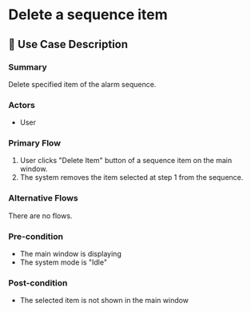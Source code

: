 # Delete a sequence item

## 💬 Use Case Description

### Summary

Delete specified item of the alarm sequence.

### Actors

* User

### Primary Flow

1. User clicks "Delete Item" button of a sequence item on the main window.
2. The system removes the item selected at step 1 from the sequence.

### Alternative Flows

There are no flows.

### Pre-condition

* The main window is displaying
* The system mode is "Idle"

### Post-condition

* The selected item is not shown in the main window
